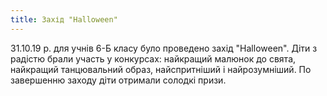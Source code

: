 ```yaml
---
title: Захід "Halloween"
---
```


31.10.19 р. для учнів 6-Б класу було проведено захід "Halloween". Діти з радістю брали участь у конкурсах: найкращий малюнок до свята, найкращий танцювальний образ, найспритніший і найрозумніший. По завершенню заходу діти отримали солодкі призи.

<slideshow />
